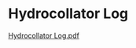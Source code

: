 # Hydrocollator Log

[Hydrocollator Log.pdf](Hydrocollator%20Log%203b61033a439246faa447ead7c0becab5/Hydrocollator_Log.pdf)